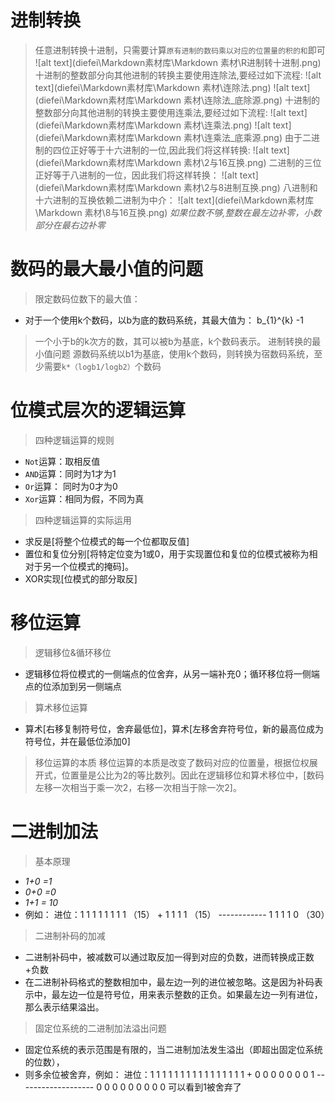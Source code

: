 # 进制转换
> 任意进制转换十进制，只需要计算`原有进制的数码乘以对应的位置量的积的和`即可
![alt text](diefei\Markdown素材库\Markdown 素材\R进制转十进制.png)
> 十进制的整数部分向其他进制的转换主要使用连除法,要经过如下流程:
![alt text](diefei\Markdown素材库\Markdown 素材\连除法.png)
![alt text](diefei\Markdown素材库\Markdown 素材\连除法_底除源.png)
> 十进制的整数部分向其他进制的转换主要使用连乘法,要经过如下流程:
![alt text](diefei\Markdown素材库\Markdown 素材\连乘法.png)
![alt text](diefei\Markdown素材库\Markdown 素材\连乘法_底乘源.png)
> 由于二进制的四位正好等于十六进制的一位,因此我们将这样转换:
![alt text](diefei\Markdown素材库\Markdown 素材\2与16互换.png)
> 二进制的三位正好等于八进制的一位，因此我们将这样转换：
![alt text](diefei\Markdown素材库\Markdown 素材\2与8进制互换.png)
> 八进制和十六进制的互换依赖二进制为中介：
![alt text](diefei\Markdown素材库\Markdown 素材\8与16互换.png)
*如果位数不够,整数在最左边补零，小数部分在最右边补零*

# 数码的最大最小值的问题
> 限定数码位数下的最大值：
- 对于一个使用k个数码，以b为底的数码系统，其最大值为：
b_{1}^{k} -1
> 一个小于b的k次方的数，其可以被b为基底，k个数码表示。
> 进制转换的最小值问题
源数码系统以b1为基底，使用k个数码，则转换为宿数码系统，至少需要`k*（logb1/logb2）`个数码
# 位模式层次的逻辑运算
> 四种逻辑运算的规则
- `Not`运算：取相反值
- `AND`运算：同时为1才为1
- `Or`运算： 同时为0才为0
- `Xor`运算：相同为假，不同为真
> 四种逻辑运算的实际运用
- 求反是[将整个位模式的每一个位都取反值]
- 置位和复位分别[将特定位变为1或0，用于实现置位和复位的位模式被称为相对于另一个位模式的掩码]。
- XOR实现[位模式的部分取反]

# 移位运算
> 逻辑移位&循环移位
- 逻辑移位将位模式的一侧端点的位舍弃，从另一端补充0；循环移位将一侧端点的位添加到另一侧端点
> 算术移位运算
- 算术[右移复制符号位，舍弃最低位]，算术[左移舍弃符号位，新的最高位成为符号位，并在最低位添加0]
> 移位运算的本质
移位运算的本质是改变了数码对应的位置量，根据位权展开式，位置量是公比为2的等比数列。因此在逻辑移位和算术移位中，[数码左移一次相当于乘一次2，右移一次相当于除一次2]。
# 二进制加法
> 基本原理
- *1+0 =1* 
- *0+0 =0*
- *1+1 = 10*
- 例如：
	 进位：1 1 1 1
           1 1 1 1 （15）
         + 1 1 1 1 （15）
         ------------
         1 1 1 1 0 （30）

> 二进制补码的加减
- 二进制补码中，被减数可以通过取反加一得到对应的负数，进而转换成正数+负数
- 在二进制补码格式的整数相加中，最左边一列的进位被忽略。这是因为补码表示中，最左边一位是符号位，用来表示整数的正负。如果最左边一列有进位，那么表示结果溢出。
> 固定位系统的二进制加法溢出问题
- 固定位系统的表示范围是有限的，当二进制加法发生溢出（即超出固定位系统的位数），
- 则多余位被舍弃，例如：
    进位：1 1 1 1 1 1 1 1
            1 1 1 1 1 1 1 1
          + 0 0 0 0 0 0 0 1
          -------------------
           0 0 0 0 0 0 0 0 0
  可以看到1被舍弃了

